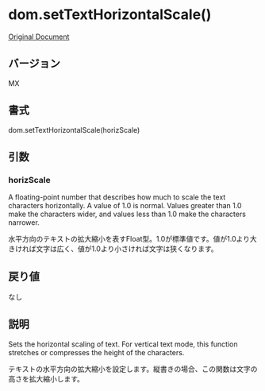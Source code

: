 # dom.setTextHorizontalScale()

[Original Document](http://help.adobe.com/en_US/fireworks/cs/extend/WS5b3ccc516d4fbf351e63e3d1183c94856c-78cd.html)

## バージョン

MX

## 書式

dom.setTextHorizontalScale(horizScale)

## 引数

### horizScale

A floating-point number that describes how much to scale the text characters horizontally. A value of 1.0 is normal. Values greater than 1.0 make the characters wider, and values less than 1.0 make the characters narrower.

水平方向のテキストの拡大縮小を表すFloat型。1.0が標準値です。値が1.0より大きければ文字は広く、値が1.0より小さければ文字は狭くなります。

## 戻り値

なし

## 説明

Sets the horizontal scaling of text. For vertical text mode, this function stretches or compresses the height of the characters.

テキストの水平方向の拡大縮小を設定します。縦書きの場合、この関数は文字の高さを拡大縮小します。
